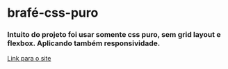 # brafé-css-puro

### Intuito do projeto foi usar somente css puro, sem grid layout e flexbox. Aplicando também responsividade.

<a href="https://wanderson648.github.io/brafe-css-puro/">Link para o site</a>

